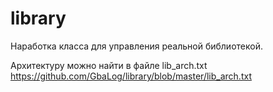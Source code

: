 # library
Наработка класса для управления реальной библиотекой.

Архитектуру можно найти в файле lib_arch.txt
https://github.com/GbaLog/library/blob/master/lib_arch.txt
